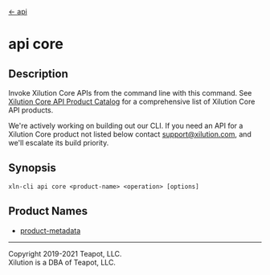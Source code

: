 [<- api](../index.md)

# api core

## Description

Invoke Xilution Core APIs from the command line with this command.
See [Xilution Core API Product Catalog](https://docs.xilution.com/api/catalog/core) for a comprehensive list of Xilution Core API products.

We're actively working on building out our CLI.
If you need an API for a Xilution Core product not listed below contact <support@xilution.com>, and we'll escalate its build priority.

## Synopsis

```
xln-cli api core <product-name> <operation> [options]
```

## Product Names

- [product-metadata](product-metadata/index.md)

---

Copyright 2019-2021 Teapot, LLC.  
Xilution is a DBA of Teapot, LLC.

